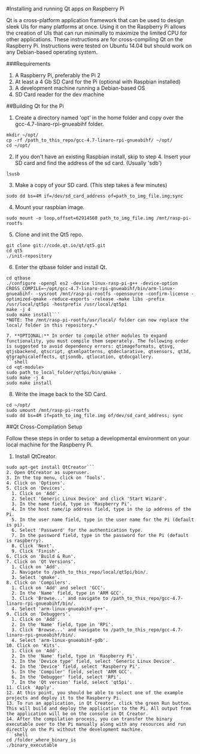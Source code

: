 #Installing and running Qt apps on Raspberry Pi

Qt is a cross-platform application framework that can be used to design sleek UIs for many platforms at once. Using it on the Raspberry Pi allows the creation of UIs that can run minimally to maximize the limited CPU for other applications. These instructions are for cross-compiling Qt on the Raspberry Pi. Instructions were tested on Ubuntu 14.04 but should work on any Debian-based operating system.

###Requirements
1. A Raspberry Pi, preferably the Pi 2
2. At least a 4 Gb SD Card for the Pi (optional with Raspbian installed)
3. A development machine running a Debian-based OS
4. SD Card reader for the dev machine

##Building Qt for the Pi
1. Create a directory named 'opt' in the home folder and copy over the gcc-4.7-linaro-rpi-gnueabihf folder.
```shell
mkdir ~/opt/
cp -rf /path_to_this_repo/gcc-4.7-linaro-rpi-gnueabihf/ ~/opt/
cd ~/opt/
```
2. If you don't have an existing Raspbian install, skip to step 4. Insert your SD card and find the address of the sd card. (Usually 'sdb')
```shell
lsusb
```
3. Make a copy of your SD card. (This step takes a few minutes)
```shell
sudo dd bs=4M if=/dev/sd_card_address of=path_to_img_file.img;sync
```
4. Mount your raspbian image.
```shell
sudo mount -o loop,offset=62914560 path_to_img_file.img /mnt/rasp-pi-rootfs
```
5. Clone and init the Qt5 repo.
```shell
git clone git://code.qt.io/qt/qt5.git
cd qt5
./init-repository
```
6. Enter the qtbase folder and install Qt.
```shell
cd qtbase
./configure -opengl es2 -device linux-rasp-pi-g++ -device-option CROSS_COMPILE=~/opt/gcc-4.7-linaro-rpi-gnueabihf/bin/arm-linux-gnueabihf- -sysroot /mnt/rasp-pi-rootfs -opensource -confirm-license -optimized-qmake -reduce-exports -release -make libs -prefix /usr/local/qt5pi -hostprefix /usr/local/qt5pi
make -j 4
sudo make install```
*NOTE: The /mnt/rasp-pi-rootfs/usr/local/ folder can now replace the local/ folder in this repository.*  

7. **OPTIONAL:** In order to compile other modules to expand functionality, you must compile them seperately. The following order is suggested to avoid dependency errors: qtimageformats, qtsvg, qtjsbackend, qtscript, qtxmlpatterns, qtdeclarative, qtsensors, qt3d, qtgraphicaleffects, qtjsondb, qtlocation, qtdocgallery.
```shell
cd <qt-module>
sudo path_to_local_folder/qt5pi/bin/qmake .
sudo make -j 4
sudo make install
```
8. Write the image back to the SD Card.
```shell
cd ~/opt/
sudo umount /mnt/rasp-pi-rootfs
sudo dd bs=4M if=path_to_img_file.img of/dev/sd_card_address; sync
```




##Qt Cross-Compilation Setup

Follow these steps in order to setup a developmental environment on your local machine for the Raspberry Pi.

1. Install QtCreator.
```shell
sudo apt-get install QtCreator```
2. Open QtCreator as superuser.
3. In the top menu, click on 'Tools'.
4. Click on 'Options'.
5. Click on 'Devices'.
  1. Click on 'Add'.
  2. Select 'Generic Linux Device' and click 'Start Wizard'.
  3. In the name field, type in 'Raspberry Pi'.
  4. In the host name/ip address field, type in the ip address of the Pi.
  5. In the user name field, type in the user name for the Pi (default is pi).
  6. Select 'Password' for the authentication type.
  7. In the password field, type in the password for the Pi (default is raspberry).
  8. Click 'Next'.
  9. Click 'Finish'.
6. Click on 'Build & Run'.
7. Click on 'Qt Versions'.
  1. Click on 'Add'.
  2. Navigate to /path_to_this_repo/local/qt5pi/bin/.
  3. Select 'qmake'.
8. Click on 'Compilers'.
  1. Click on 'Add' and select 'GCC'.
  2. In the 'Name' field, type in 'ARM GCC'.
  3. Click 'Browse...' and navigate to /path_to_this_repo/gcc-4.7-linaro-rpi-gnueabihf/bin/.
  4. Select 'arm-linux-gnueabihf-g++'.
9. Click on 'Debuggers'.
  1. Click on 'Add'.
  2. In the 'Name' field, type in 'RPi'.
  3. Click 'Browse...' and navigate to /path_to_this_repo/gcc-4.7-linaro-rpi-gnueabihf/bin/.
  4. Select 'arm-linux-gnueabihf-gdb'.
10. Click on 'Kits'.
  1. Click on 'Add'.
  2. In the 'Name' field, type in 'Raspberry Pi'.
  3. In the 'Device type' field, select 'Generic Linux Device'.
  4. In the 'Device' field, select 'Raspberry Pi'.
  5. In the 'Compiler' field, select 'ARM GCC'.
  6. In the 'Debugger' field, select 'RPi'.
  7. In the 'Qt version' field, select 'qt5pi'.
11. Click 'Apply'.
12. At this point, you should be able to select one of the example projects and deploy it to the Raspberry Pi.
13. To run an application, in Qt Creator, click the green Run button. This will build and deploy the application to the Pi. All output from the application will be on the console in Qt Creator.
14. After the compilation process, you can transfer the binary executable over to the Pi manually along with any resources and run directly on the Pi without the development machine.
```shell
cd /folder_where_binary_is
./binary_executable
```
